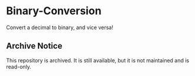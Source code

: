 # Binary-Conversion

Convert a decimal to binary, and vice versa!

## Archive Notice

This repository is archived. It is still available, but it is not maintained and is read-only.
